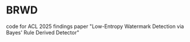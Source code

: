 # BRWD
code for ACL 2025 findings paper "Low-Entropy Watermark Detection via Bayes' Rule Derived Detector"
